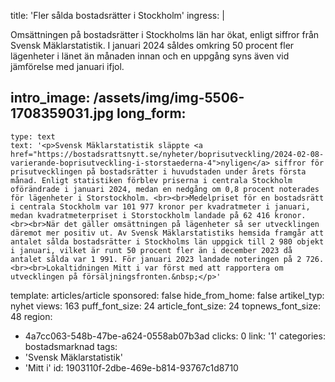 title: 'Fler sålda bostadsrätter i Stockholm'
ingress: |
  <p>Omsättningen på bostadsrätter i Stockholms län har ökat, enligt siffror från Svensk Mäklarstatistik. I januari 2024 såldes omkring 50 procent fler lägenheter i länet än månaden innan och en uppgång syns även vid jämförelse med januari ifjol.
  </p>
  
intro_image: /assets/img/img-5506-1708359031.jpg
long_form:
  -
    type: text
    text: '<p>Svensk Mäklarstatistik släppte <a href="https://bostadsrattsnytt.se/nyheter/boprisutveckling/2024-02-08-varierande-boprisutveckling-i-storstaederna-4">nyligen</a> siffror för prisutvecklingen på bostadsrätter i huvudstaden under årets första månad. Enligt statistiken förblev priserna i centrala Stockholm oförändrade i januari 2024, medan en nedgång om 0,8 procent noterades för lägenheter i Storstockholm. <br><br>Medelpriset för en bostadsrätt i centrala Stockholm var 101 977 kronor per kvadratmeter i januari, medan kvadratmeterpriset i Storstockholm landade på 62 416 kronor. <br><br>När det gäller omsättningen på lägenheter så ser utvecklingen däremot mer positiv ut. Av Svensk Mäklarstatistiks hemsida framgår att antalet sålda bostadsrätter i Stockholms län uppgick till 2 980 objekt i januari, vilket är runt 50 procent fler än i december 2023 då antalet sålda var 1 991. För januari 2023 landade noteringen på 2 726. <br><br>Lokaltidningen Mitt i var först med att rapportera om utvecklingen på försäljningsfronten.&nbsp;</p>'
template: articles/article
sponsored: false
hide_from_home: false
artikel_typ: nyhet
views: 163
puff_font_size: 24
article_font_size: 24
topnews_font_size: 48
region:
  - 4a7cc063-548b-47be-a624-0558ab07b3ad
clicks: 0
link: '1'
categories: bostadsmarknad
tags:
  - 'Svensk Mäklarstatistik'
  - 'Mitt i'
id: 1903110f-2dbe-469e-b814-93767c1d8710
